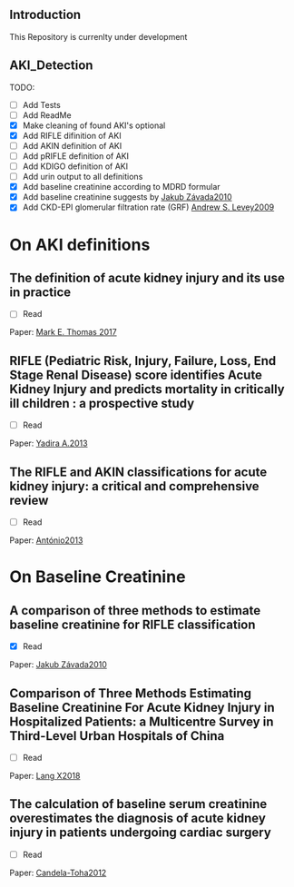 ## Introduction

This Repository is currenlty under development

## AKI_Detection

TODO: 
- [ ] Add Tests
- [ ] Add ReadMe
- [x] Make cleaning of found AKI's optional
- [x] Add RIFLE difinition of AKI
- [ ] Add AKIN definition of AKI
- [ ] Add pRIFLE definition of AKI
- [ ] Add KDIGO definition of AKI
- [ ] Add urin output to all definitions
- [x] Add baseline creatinine according to MDRD formular
- [x] Add baseline creatinine suggests by [Jakub Závada2010](https://academic.oup.com/ndt/article/25/12/3911/1863037)
- [x] Add CKD-EPI glomerular filtration rate (GRF) [Andrew S. Levey2009](https://www.acpjournals.org/doi/abs/10.7326/0003-4819-150-9-200905050-00006?journalCode=aim)

# On AKI definitions

## The definition of acute kidney injury and its use in practice

- [ ] Read

Paper: [Mark E. Thomas 2017](https://www.sciencedirect.com/science/article/pii/S0085253815300351)


## RIFLE (Pediatric Risk, Injury, Failure, Loss, End Stage Renal Disease) score identifies Acute Kidney Injury and predicts mortality in critically ill children : a prospective study

- [ ] Read

Paper: [Yadira A.2013](https://www.ncbi.nlm.nih.gov/pmc/articles/PMC4238883/)

## The RIFLE and AKIN classifications for acute kidney injury: a critical and comprehensive review

- [ ] Read

Paper: [António2013](https://watermark.silverchair.com/sfs160.pdf?token=AQECAHi208BE49Ooan9kkhW_Ercy7Dm3ZL_9Cf3qfKAc485ysgAAApQwggKQBgkqhkiG9w0BBwagggKBMIICfQIBADCCAnYGCSqGSIb3DQEHATAeBglghkgBZQMEAS4wEQQMIBmHZvDoXeCgJbYNAgEQgIICRwyBQjoe9O_yLnwvWrjoNLfdCHGyx7bvtozO5FVmjqGh32SmQ4ABjJQoOA7SAeTwVzxAoW8btrP2Vx0qMC6VqkIQnNpBFecEN3ZgEfKC3KLR-p-xRqA9w11XrUsIchiEeVduJE5kRGgvXd_hoV_YTm3UM71CJqPMb_6TgC4_T2_ihLWsoSryjvUbkTLt49_Ggf0dEM7vm0A8sxJ7NepKfSDGdpfiwiHeGlzRuRLDOVTtWjq3c1LhQmDABrgBaCaA2sIghAvTAXqYdcuw2v4DBfAdkeVvK8fGHaruSNQawoe8shSmr50CJDrJ8GDzUq5BaepaS1z-L_NVO0er3lE_4ATLxftSRWXey44rMetsjCn_vDnk0sdWYyFIj7p2kCQbUI6HphGuI95g52IxClzrHLbs2hj9HNlsCEdR6aNNGnk3itRQCem8aR3gV9AloddP5LdUFYmWVS8i3n7vIbWvPJORgKTdnHPu4FhmB_CpHuKqcG9f_7w_xAx5GxvMKsPSE0f3W0UKaGfnfp85lwzu9zJpgWcDzqv8C8SqHZtwXeoFN3YP9fqunCfEn5WCCqKWG_zBVglGJA476snoFWSvFXbYvsia6S2RcvmqsbCAYW_0SxQvmfuQtJKt6ISw4PIbRrtph_tkzyQ0V6UZ3KxcUsfQUpgrCwDq_wk0zgB-TPa2sUtt8zdJPlkZ4EqBBgAGfHinVsUV4tmlOQQ2jSEOK2G-YkvOFRVtRSqC-Z42eEGJzDKWY_c0trVpVM152AI424BRcFig_4g)

# On Baseline Creatinine

## A comparison of three methods to estimate baseline creatinine for RIFLE classification

- [x] Read

Paper: [Jakub Závada2010](https://academic.oup.com/ndt/article/25/12/3911/1863037)


## Comparison of Three Methods Estimating Baseline Creatinine For Acute Kidney Injury in Hospitalized Patients: a Multicentre Survey in Third-Level Urban Hospitals of China

- [ ] Read

Paper: [Lang X2018](https://www.karger.com/Article/FullText/487366)

## The calculation of baseline serum creatinine overestimates the diagnosis of acute kidney injury in patients undergoing cardiac surgery

- [ ] Read

Paper: [Candela-Toha2012](https://academic.oup.com/ndt/article/25/12/3911/1863037)
